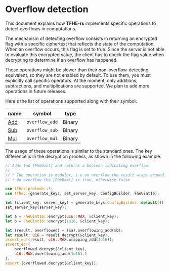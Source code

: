 # Overflow detection

This document explains how **TFHE-rs** implements specific operations to detect overflows in computations.

The mechanism of detecting overflow consists in returning an encrypted flag with a specific ciphertext that reflects the state of the computation. When an overflow occurs, this flag is set to true. Since the server is not able to evaluate this encrypted value, the client has to check the flag value when decrypting to determine if an overflow has happened.

These operations might be slower than their non-overflow-detecting equivalent, so they are not enabled by default. To use them, you must explicitly call specific operators. At the moment, only additions, subtractions, and multiplications are supported. We plan to add more operations in future releases.

Here's the list of operations supported along with their symbol:

| name                                                    | symbol         | type   |
| ------------------------------------------------------- | -------------- | ------ |
| [Add](https://doc.rust-lang.org/std/ops/trait.Add.html) | `overflow_add` | Binary |
| [Sub](https://doc.rust-lang.org/std/ops/trait.Sub.html) | `overflow_sub` | Binary |
| [Mul](https://doc.rust-lang.org/std/ops/trait.Mul.html) | `overflow_mul` | Binary |

The usage of these operations is similar to the standard ones. The key difference is in the decryption process, as shown in the following example:

```rust
// Adds two [FheUint] and returns a boolean indicating overflow.
//
// * The operation is modular, i.e on overflow the result wraps around.
// * On overflow the [FheBool] is true, otherwise false

use tfhe::prelude::*;
use tfhe::{generate_keys, set_server_key, ConfigBuilder, FheUint16};

let (client_key, server_key) = generate_keys(ConfigBuilder::default());
set_server_key(server_key);

let a = FheUint16::encrypt(u16::MAX, &client_key);
let b = FheUint16::encrypt(1u16, &client_key);

let (result, overflowed) = (&a).overflowing_add(&b);
let result: u16 = result.decrypt(&client_key);
assert_eq!(result, u16::MAX.wrapping_add(1u16));
assert_eq!(
    overflowed.decrypt(&client_key),
    u16::MAX.overflowing_add(1u16).1
);
assert!(overflowed.decrypt(&client_key));
```
